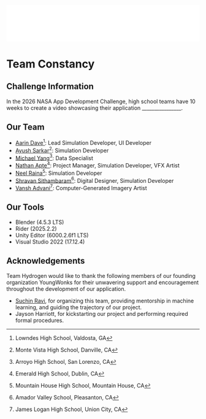 ![welcome to team constancy](your_cool_intro.gif)

# Team Constancy

## Challenge Information
In the 2026 NASA App Development Challenge, high school teams have 10 weeks to create a video showcasing their application ________________.

## Our Team
- [Aarin Dave](https://github.com/aarindave)[^1]: Lead Simulation Developer, UI Developer
- [Ayush Sarkar](https://github.com/sarkarayush2010-lang)[^2]: Simulation Developer
- [Michael Yang](https://github.com/viperisopp)[^3]: Data Specialist
- [Nathan Apte](https://github.com/Boomexe)[^4]: Project Manager, Simulation Developer, VFX Artist
- [Neel Raina](https://github.com/CodeSport18)[^5]: Simulation Developer
- [Shravan Sithambaram](https://github.com/VirtualSquares)[^6]: Digital Designer, Simulation Developer
- [Vansh Advani](https://github.com/vadvani37)[^7]: Computer-Generated Imagery Artist

## Our Tools
- Blender (4.5.3 LTS)
- Rider (2025.2.2)
- Unity Editor (6000.2.6f1 LTS)
- Visual Studio 2022 (17.12.4)

## Acknowledgements
Team Hydrogen would like to thank the following members of our founding organization YoungWonks for their unwavering support and encouragement throughout the development of our application.
- [Suchin Ravi](https://github.com/wonksknowsuchin), for organizing this team, providing mentorship in machine learning, and guiding the trajectory of our project.
- Jayson Harriott, for kickstarting our project and performing required formal procedures.

[^1]: Lowndes High School, Valdosta, GA
[^2]: Monte Vista High School, Danville, CA
[^3]: Arroyo High School, San Lorenzo, CA
[^4]: Emerald High School, Dublin, CA
[^5]: Mountain House High School, Mountain House, CA
[^6]: Amador Valley School, Pleasanton, CA
[^7]: James Logan High School, Union City, CA
